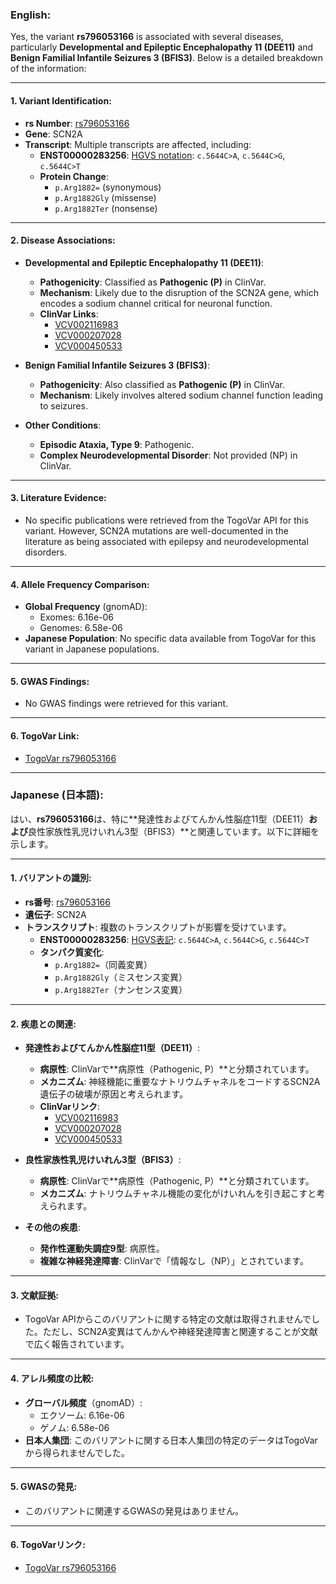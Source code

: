 ### English:
Yes, the variant **rs796053166** is associated with several diseases, particularly **Developmental and Epileptic Encephalopathy 11 (DEE11)** and **Benign Familial Infantile Seizures 3 (BFIS3)**. Below is a detailed breakdown of the information:

---

#### 1. **Variant Identification**:
- **rs Number**: [rs796053166](https://identifiers.org/dbsnp/rs796053166)
- **Gene**: SCN2A
- **Transcript**: Multiple transcripts are affected, including:
  - **ENST00000283256**: [HGVS notation](https://www.ncbi.nlm.nih.gov/clinvar/variation/2116983): `c.5644C>A`, `c.5644C>G`, `c.5644C>T`
  - **Protein Change**:
    - `p.Arg1882=` (synonymous)
    - `p.Arg1882Gly` (missense)
    - `p.Arg1882Ter` (nonsense)

---

#### 2. **Disease Associations**:
- **Developmental and Epileptic Encephalopathy 11 (DEE11)**:
  - **Pathogenicity**: Classified as **Pathogenic (P)** in ClinVar.
  - **Mechanism**: Likely due to the disruption of the SCN2A gene, which encodes a sodium channel critical for neuronal function.
  - **ClinVar Links**:
    - [VCV002116983](https://www.ncbi.nlm.nih.gov/clinvar/variation/2116983)
    - [VCV000207028](https://www.ncbi.nlm.nih.gov/clinvar/variation/207028)
    - [VCV000450533](https://www.ncbi.nlm.nih.gov/clinvar/variation/450533)

- **Benign Familial Infantile Seizures 3 (BFIS3)**:
  - **Pathogenicity**: Also classified as **Pathogenic (P)** in ClinVar.
  - **Mechanism**: Likely involves altered sodium channel function leading to seizures.

- **Other Conditions**:
  - **Episodic Ataxia, Type 9**: Pathogenic.
  - **Complex Neurodevelopmental Disorder**: Not provided (NP) in ClinVar.

---

#### 3. **Literature Evidence**:
- No specific publications were retrieved from the TogoVar API for this variant. However, SCN2A mutations are well-documented in the literature as being associated with epilepsy and neurodevelopmental disorders.

---

#### 4. **Allele Frequency Comparison**:
- **Global Frequency** (gnomAD):
  - Exomes: 6.16e-06
  - Genomes: 6.58e-06
- **Japanese Population**: No specific data available from TogoVar for this variant in Japanese populations.

---

#### 5. **GWAS Findings**:
- No GWAS findings were retrieved for this variant.

---

#### 6. **TogoVar Link**:
- [TogoVar rs796053166](https://togovar.org/variant/2-165389450-C-A)

---

### Japanese (日本語):
はい、**rs796053166**は、特に**発達性およびてんかん性脳症11型（DEE11）**および**良性家族性乳児けいれん3型（BFIS3）**と関連しています。以下に詳細を示します。

---

#### 1. **バリアントの識別**:
- **rs番号**: [rs796053166](https://identifiers.org/dbsnp/rs796053166)
- **遺伝子**: SCN2A
- **トランスクリプト**: 複数のトランスクリプトが影響を受けています。
  - **ENST00000283256**: [HGVS表記](https://www.ncbi.nlm.nih.gov/clinvar/variation/2116983): `c.5644C>A`, `c.5644C>G`, `c.5644C>T`
  - **タンパク質変化**:
    - `p.Arg1882=`（同義変異）
    - `p.Arg1882Gly`（ミスセンス変異）
    - `p.Arg1882Ter`（ナンセンス変異）

---

#### 2. **疾患との関連**:
- **発達性およびてんかん性脳症11型（DEE11）**:
  - **病原性**: ClinVarで**病原性（Pathogenic, P）**と分類されています。
  - **メカニズム**: 神経機能に重要なナトリウムチャネルをコードするSCN2A遺伝子の破壊が原因と考えられます。
  - **ClinVarリンク**:
    - [VCV002116983](https://www.ncbi.nlm.nih.gov/clinvar/variation/2116983)
    - [VCV000207028](https://www.ncbi.nlm.nih.gov/clinvar/variation/207028)
    - [VCV000450533](https://www.ncbi.nlm.nih.gov/clinvar/variation/450533)

- **良性家族性乳児けいれん3型（BFIS3）**:
  - **病原性**: ClinVarで**病原性（Pathogenic, P）**と分類されています。
  - **メカニズム**: ナトリウムチャネル機能の変化がけいれんを引き起こすと考えられます。

- **その他の疾患**:
  - **発作性運動失調症9型**: 病原性。
  - **複雑な神経発達障害**: ClinVarで「情報なし（NP）」とされています。

---

#### 3. **文献証拠**:
- TogoVar APIからこのバリアントに関する特定の文献は取得されませんでした。ただし、SCN2A変異はてんかんや神経発達障害と関連することが文献で広く報告されています。

---

#### 4. **アレル頻度の比較**:
- **グローバル頻度**（gnomAD）:
  - エクソーム: 6.16e-06
  - ゲノム: 6.58e-06
- **日本人集団**: このバリアントに関する日本人集団の特定のデータはTogoVarから得られませんでした。

---

#### 5. **GWASの発見**:
- このバリアントに関連するGWASの発見はありません。

---

#### 6. **TogoVarリンク**:
- [TogoVar rs796053166](https://togovar.org/variant/2-165389450-C-A)